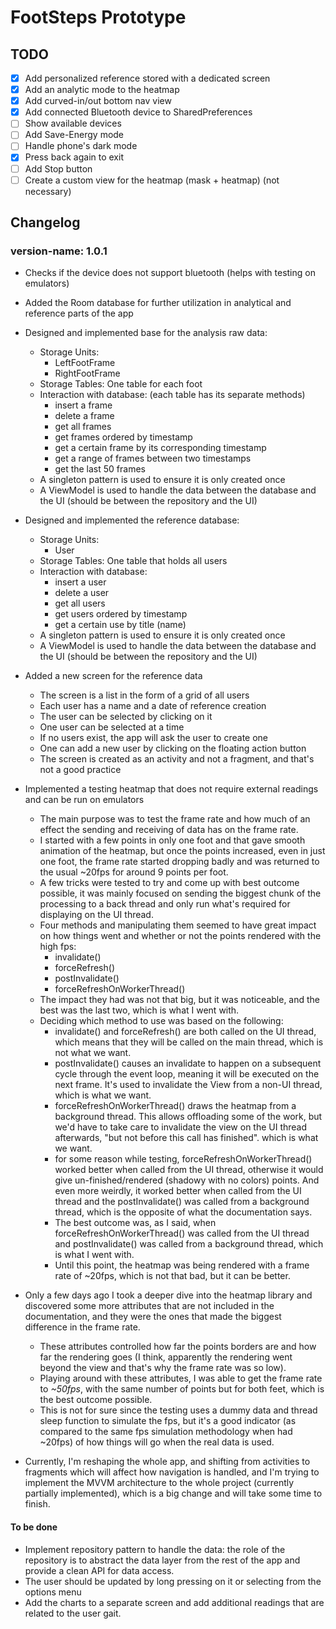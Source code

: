 # FootSteps Prototype

## TODO

- [x] Add personalized reference stored with a dedicated screen
- [x] Add an analytic mode to the heatmap
- [x] Add curved-in/out bottom nav view
- [x] Add connected Bluetooth device to SharedPreferences
- [ ] Show available devices
- [ ] Add Save-Energy mode
- [ ] Handle phone's dark mode
- [x] Press back again to exit
- [ ] Add Stop button
- [ ] Create a custom view for the heatmap (mask + heatmap) (not necessary)

## Changelog

### version-name: 1.0.1

* Checks if the device does not support bluetooth (helps with testing on emulators)
* Added the Room database for further utilization in analytical and reference parts of the app

* Designed and implemented base for the analysis raw data:
    * Storage Units:
        * LeftFootFrame
        * RightFootFrame
    * Storage Tables: One table for each foot
    * Interaction with database: (each table has its separate methods)
        * insert a frame
        * delete a frame
        * get all frames
        * get frames ordered by timestamp
        * get a certain frame by its corresponding timestamp
        * get a range of frames between two timestamps
        * get the last 50 frames
    * A singleton pattern is used to ensure it is only created once
    * A ViewModel is used to handle the data between the database and the UI (should be between the
      repository and the UI)

* Designed and implemented the reference database:
    * Storage Units:
        * User
    * Storage Tables: One table that holds all users
    * Interaction with database:
        * insert a user
        * delete a user
        * get all users
        * get users ordered by timestamp
        * get a certain use by title (name)
    * A singleton pattern is used to ensure it is only created once
    * A ViewModel is used to handle the data between the database and the UI (should be between the
      repository and the UI)

* Added a new screen for the reference data
    * The screen is a list in the form of a grid of all users
    * Each user has a name and a date of reference creation
    * The user can be selected by clicking on it
    * One user can be selected at a time
    * If no users exist, the app will ask the user to create one
    * One can add a new user by clicking on the floating action button
    * The screen is created as an activity and not a fragment, and that's not a good practice

* Implemented a testing heatmap that does not require external readings and can be run on emulators
    * The main purpose was to test the frame rate and how much of an effect the sending and receiving of data has on the frame rate.
    * I started with a few points in only one foot and that gave smooth animation of the heatmap, but once the points increased, even in just one foot, the frame rate started dropping badly and was returned to the usual ~20fps for around 9 points per foot.
    * A few tricks were tested to try and come up with best outcome possible, it was mainly focused on sending the biggest chunk of the processing to a back thread and only run what's required for displaying on the UI thread.
    * Four methods and manipulating them seemed to have great impact on how things went and whether or not the points rendered with the high fps:
      * invalidate()
      * forceRefresh()
      * postInvalidate()
      * forceRefreshOnWorkerThread()
    * The impact they had was not that big, but it was noticeable, and the best was the last two, which is what I went with.
    * Deciding which method to use was based on the following:
      * invalidate() and forceRefresh() are both called on the UI thread, which means that they will be called on the main thread, which is not what we want.
      * postInvalidate() causes an invalidate to happen on a subsequent cycle through the event loop, meaning it will be executed on the next frame. It's used to invalidate the View from a non-UI thread, which is what we want.
      * forceRefreshOnWorkerThread() draws the heatmap from a background thread. This allows offloading some of the work, but we'd have to take care to invalidate the view on the UI thread afterwards, "but not before this call has finished". which is what we want.
      * for some reason while testing, forceRefreshOnWorkerThread() worked better when called from the UI thread, otherwise it would give un-finished/rendered (shadowy with no colors) points. And even more weirdly, it worked better when called from the UI thread and the postInvalidate() was called from a background thread, which is the opposite of what the documentation says.
      * The best outcome was, as I said, when forceRefreshOnWorkerThread() was called from the UI thread and postInvalidate() was called from a background thread, which is what I went with.
      * Until this point, the heatmap was being rendered with a frame rate of ~20fps, which is not that bad, but it can be better.

* Only a few days ago I took a deeper dive into the heatmap library and discovered some more attributes that are not included in the documentation, and they were the ones that made the biggest difference in the frame rate.
    * These attributes controlled how far the points borders are and how far the rendering goes (I think, apparently the rendering went beyond the view and that's why the frame rate was so low).
    * Playing around with these attributes, I was able to get the frame rate to *~50fps*, with the same number of points but for both feet, which is the best outcome possible.
    * This is not for sure since the testing uses a dummy data and thread sleep function to simulate the fps, but it's a good indicator (as compared to the same fps simulation methodology when had ~20fps) of how things will go when the real data is used.

* Currently, I'm reshaping the whole app, and shifting from activities to fragments which will affect how navigation is handled, and I'm trying to implement the MVVM architecture to the whole project (currently partially implemented), which is a big change and will take some time to finish.

#### To be done

* Implement repository pattern to handle the data: the role of the repository is to abstract the
  data layer from the rest of the app and provide a clean API for data access.
* The user should be updated by long pressing on it or selecting from the options menu
* Add the charts to a separate screen and add additional readings that are related to the user gait.
